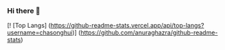 ### Hi there 👋

<!--
**chasonghui/chasonghui** is a ✨ _special_ ✨ repository because its `README.md` (this file) appears on your GitHub profile.

Here are some ideas to get you started:

- 🔭 I’m currently working on ...
- 🌱 I’m currently learning ...
- 👯 I’m looking to collaborate on ...
- 🤔 I’m looking for help with ...
- 💬 Ask me about ...
- 📫 How to reach me: ...
- 😄 Pronouns: ...
- ⚡ Fun fact: ...
-->

[! [Top Langs] (https://github-readme-stats.vercel.app/api/top-langs?username=chasonghui)] (https://github.com/anuraghazra/github-readme-stats)
